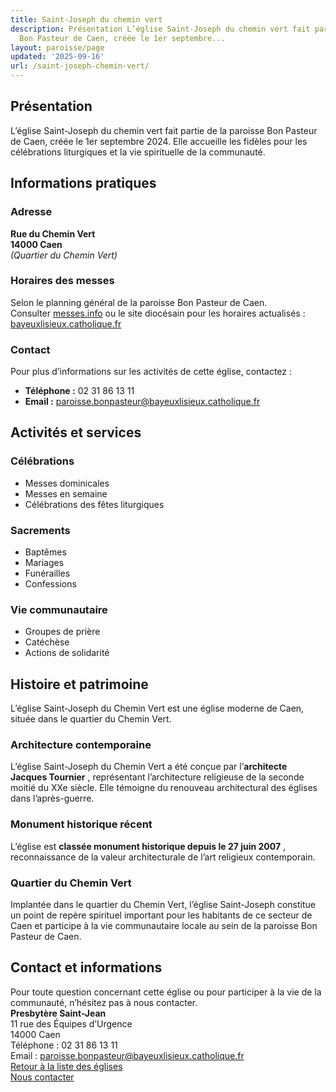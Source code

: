 ```yaml
---
title: Saint-Joseph du chemin vert
description: Présentation L’église Saint-Joseph du chemin vert fait partie de la paroisse
  Bon Pasteur de Caen, créée le 1er septembre...
layout: paroisse/page
updated: '2025-09-16'
url: /saint-joseph-chemin-vert/
---
```


## Présentation

L’église Saint-Joseph du chemin vert fait partie de la paroisse Bon Pasteur de Caen, créée le 1er septembre 2024. Elle accueille les fidèles pour les célébrations liturgiques et la vie spirituelle de la communauté.

## Informations pratiques

### Adresse

**Rue du Chemin Vert**  
**14000 Caen**  
_(Quartier du Chemin Vert)_

### Horaires des messes

Selon le planning général de la paroisse Bon Pasteur de Caen.  
Consulter [messes.info](https://messes.info) ou le site diocésain pour les horaires actualisés :  
[bayeuxlisieux.catholique.fr](https://bayeuxlisieux.catholique.fr/paroisses/bon-pasteur-de-caen/horaires-des-messes/)

### Contact

Pour plus d’informations sur les activités de cette église, contactez :

  * **Téléphone :** 02 31 86 13 11
  * **Email :** paroisse.bonpasteur@bayeuxlisieux.catholique.fr

## Activités et services

### Célébrations

  * Messes dominicales
  * Messes en semaine
  * Célébrations des fêtes liturgiques

### Sacrements

  * Baptêmes
  * Mariages
  * Funérailles
  * Confessions

### Vie communautaire

  * Groupes de prière
  * Catéchèse
  * Actions de solidarité

## Histoire et patrimoine

L’église Saint-Joseph du Chemin Vert est une église moderne de Caen, située dans le quartier du Chemin Vert.

### Architecture contemporaine

L’église Saint-Joseph du Chemin Vert a été conçue par l’**architecte Jacques Tournier** , représentant l’architecture religieuse de la seconde moitié du XXe siècle. Elle témoigne du renouveau architectural des églises dans l’après-guerre.

### Monument historique récent

L’église est **classée monument historique depuis le 27 juin 2007** , reconnaissance de la valeur architecturale de l’art religieux contemporain.

### Quartier du Chemin Vert

Implantée dans le quartier du Chemin Vert, l’église Saint-Joseph constitue un point de repère spirituel important pour les habitants de ce secteur de Caen et participe à la vie communautaire locale au sein de la paroisse Bon Pasteur de Caen.

## Contact et informations

Pour toute question concernant cette église ou pour participer à la vie de la communauté, n’hésitez pas à nous contacter.  
**Presbytère Saint-Jean**  
11 rue des Équipes d’Urgence  
14000 Caen  
Téléphone : 02 31 86 13 11  
Email : paroisse.bonpasteur@bayeuxlisieux.catholique.fr  
[Retour à la liste des églises](/Les-églises)  
[Nous contacter](/infos/contact)